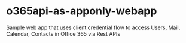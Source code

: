 # o365api-as-apponly-webapp
Sample web app that uses client credential flow to access Users, Mail, Calendar, Contacts in Office 365 via Rest APIs
